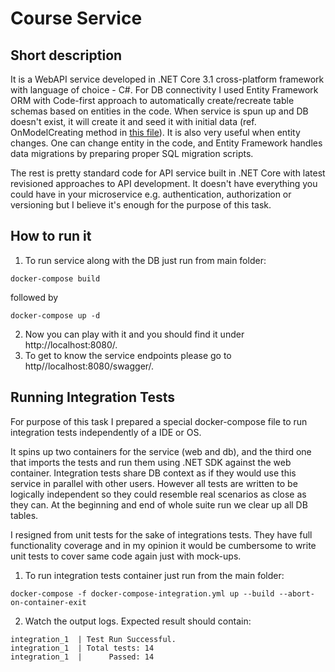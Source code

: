# Course Service

## Short description

It is a WebAPI service developed in .NET Core 3.1 cross-platform framework with language of choice - C#. For DB connectivity I used Entity Framework ORM with Code-first approach to automatically create/recreate table schemas based on entities in the code. When service is spun up and DB doesn't exist, it will create it and seed it with initial data (ref. OnModelCreating method in [this file](https://github.com/danielnikonczuk/CourseService/blob/master/CourseService/Models/CourseServiceDbContext.cs)). It is also very useful when entity changes. One can change entity in the code, and Entity Framework handles data migrations by preparing proper SQL migration scripts.

The rest is pretty standard code for API service built in .NET Core with latest revisioned approaches to API development.
It doesn't have everything you could have in your microservice e.g. authentication, authorization or versioning but I believe it's enough for the purpose of this task.

## How to run it

1. To run service along with the DB just run from main folder:
```
docker-compose build 
```
followed by 
```
docker-compose up -d
```
2. Now you can play with it and you should find it under http://localhost:8080/.
3. To get to know the service endpoints please go to http//localhost:8080/swagger/.

## Running Integration Tests

For purpose of this task I prepared a special docker-compose file to run integration tests independently of a IDE or OS.

It spins up two containers for the service (web and db), and the third one that imports the tests and run them using .NET SDK against the web container. Integration tests share DB context as if they would use this service in parallel with other users. However all tests are written to be logically independent so they could resemble real scenarios as close as they can. At the beginning and end of whole suite run we clear up all DB tables. 

I resigned from unit tests for the sake of integrations tests. They have full functionality coverage and in my opinion it would be cumbersome to write unit tests to cover same code again just with mock-ups.

1. To run integration tests container just run from the main folder:
```
docker-compose -f docker-compose-integration.yml up --build --abort-on-container-exit
```
2. Watch the output logs. Expected result should contain: 
```
integration_1  | Test Run Successful.
integration_1  | Total tests: 14
integration_1  |      Passed: 14
```
